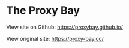 # The Proxy Bay

View site on Github: https://proxybay.github.io/

View original site: https://proxy-bay.cc/

